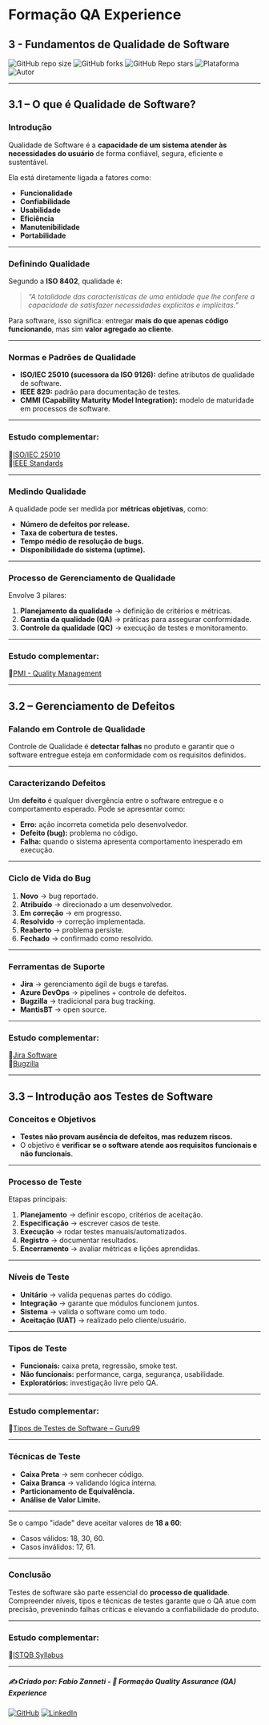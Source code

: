 # Formação QA Experience

## 3 - Fundamentos de Qualidade de Software

![GitHub repo size](https://img.shields.io/github/repo-size/fzanneti/fundamentals-of-software-quality-and-development-DIO)
![GitHub forks](https://img.shields.io/github/forks/fzanneti/fundamentals-of-software-quality-and-development-DIO?style=social)
![GitHub Repo stars](https://img.shields.io/github/stars/fzanneti/fundamentals-of-software-quality-and-development-DIO?style=social)
![Plataforma](https://img.shields.io/badge/Powered%20by-DIO.io-red?logo=data:image/svg+xml;base64,PHN2ZyBmaWxsPSIjZmZmIiB2aWV3Qm94PSIwIDAgMzIgMzIiIHhtbG5zPSJodHRwOi8vd3d3LnczLm9yZy8yMDAwL3N2ZyI+PHBhdGggZD0iTTYuNzEgMy4yNWMtMi44OCAxLjQxLTUuMDcgNC4yMy01LjA3IDcuNzYgMCAzLjU4IDIuMjggNi43IDUuMzMgOC4xNSAxLjgzLS42MiAyLjQtMi4yNiAyLjQtMy44MSAwLS4yMy0uMDItLjQ1LS4wNS0uNjZBLjQ0LjQ0IDAgMDExMC4xIDExYy4yNC0uNzUuMTEtMS41My0uMy0yLjIyQzguOTIgNy45NiA3LjMzIDcuNSA1Ljc0IDcuNjZhNS41NSA1LjU1IDAgM)
![Autor](https://img.shields.io/badge/Autor-fzanneti-blue?style=flat-square&logo=github)

---

## 3.1 – O que é Qualidade de Software?

### Introdução

Qualidade de Software é a **capacidade de um sistema atender às necessidades do usuário** de forma confiável, segura, eficiente e sustentável.

Ela está diretamente ligada a fatores como:

* **Funcionalidade**
* **Confiabilidade**
* **Usabilidade**
* **Eficiência**
* **Manutenibilidade**
* **Portabilidade**

---

### Definindo Qualidade

Segundo a **ISO 8402**, qualidade é:

> *“A totalidade das características de uma entidade que lhe confere a capacidade de satisfazer necessidades explícitas e implícitas.”*

Para software, isso significa: entregar **mais do que apenas código funcionando**, mas sim **valor agregado ao cliente**.

---

### Normas e Padrões de Qualidade

* **ISO/IEC 25010 (sucessora da ISO 9126):** define atributos de qualidade de software.
* **IEEE 829:** padrão para documentação de testes.
* **CMMI (Capability Maturity Model Integration):** modelo de maturidade em processos de software.

---

### Estudo complementar:

🔗[ISO/IEC 25010](https://iso25000.com/index.php/en/iso-25000-standards/iso-25010)      
🔗[IEEE Standards](https://standards.ieee.org/)

---

### Medindo Qualidade

A qualidade pode ser medida por **métricas objetivas**, como:

* **Número de defeitos por release.**
* **Taxa de cobertura de testes.**
* **Tempo médio de resolução de bugs.**
* **Disponibilidade do sistema (uptime).**

---

### Processo de Gerenciamento de Qualidade

Envolve 3 pilares:

1. **Planejamento da qualidade** → definição de critérios e métricas.
2. **Garantia da qualidade (QA)** → práticas para assegurar conformidade.
3. **Controle da qualidade (QC)** → execução de testes e monitoramento.

---

### Estudo complementar:

🔗[PMI - Quality Management](https://www.pmi.org/learning/library/project-quality-management-8321)

---

## 3.2 – Gerenciamento de Defeitos

### Falando em Controle de Qualidade

Controle de Qualidade é **detectar falhas** no produto e garantir que o software entregue esteja em conformidade com os requisitos definidos.

---

### Caracterizando Defeitos

Um **defeito** é qualquer divergência entre o software entregue e o comportamento esperado.
Pode se apresentar como:

* **Erro:** ação incorreta cometida pelo desenvolvedor.
* **Defeito (bug):** problema no código.
* **Falha:** quando o sistema apresenta comportamento inesperado em execução.

---

### Ciclo de Vida do Bug

1. **Novo** → bug reportado.
2. **Atribuído** → direcionado a um desenvolvedor.
3. **Em correção** → em progresso.
4. **Resolvido** → correção implementada.
5. **Reaberto** → problema persiste.
6. **Fechado** → confirmado como resolvido.

---

### Ferramentas de Suporte

* **Jira** → gerenciamento ágil de bugs e tarefas.
* **Azure DevOps** → pipelines + controle de defeitos.
* **Bugzilla** → tradicional para bug tracking.
* **MantisBT** → open source.

---

### Estudo complementar:

🔗[Jira Software](https://www.atlassian.com/software/jira)      
🔗[Bugzilla](https://www.bugzilla.org/)

---

## 3.3 – Introdução aos Testes de Software

### Conceitos e Objetivos

* **Testes não provam ausência de defeitos, mas reduzem riscos.**
* O objetivo é **verificar se o software atende aos requisitos funcionais e não funcionais**.

---

### Processo de Teste

Etapas principais:

1. **Planejamento** → definir escopo, critérios de aceitação.
2. **Especificação** → escrever casos de teste.
3. **Execução** → rodar testes manuais/automatizados.
4. **Registro** → documentar resultados.
5. **Encerramento** → avaliar métricas e lições aprendidas.

---

### Níveis de Teste

* **Unitário** → valida pequenas partes do código.
* **Integração** → garante que módulos funcionem juntos.
* **Sistema** → valida o software como um todo.
* **Aceitação (UAT)** → realizado pelo cliente/usuário.

---

### Tipos de Teste

* **Funcionais:** caixa preta, regressão, smoke test.
* **Não funcionais:** performance, carga, segurança, usabilidade.
* **Exploratórios:** investigação livre pelo QA.

---

### Estudo complementar:

🔗[Tipos de Testes de Software – Guru99](https://www.guru99.com/types-of-software-testing.html)

---

### Técnicas de Teste

* **Caixa Preta** → sem conhecer código.
* **Caixa Branca** → validando lógica interna.
* **Particionamento de Equivalência.**
* **Análise de Valor Limite.**

---

Se o campo "idade" deve aceitar valores de **18 a 60**:

* Casos válidos: 18, 30, 60.
* Casos inválidos: 17, 61.

---

### Conclusão

Testes de software são parte essencial do **processo de qualidade**.
Compreender níveis, tipos e técnicas de testes garante que o QA atue com precisão, prevenindo falhas críticas e elevando a confiabilidade do produto.

---

### Estudo complementar:

🔗[ISTQB Syllabus](https://www.istqb.org/certifications/certified-tester-foundation-level)

---

##### ✍️ Criado por: Fabio Zanneti - 🎯 Formação Quality Assurance (QA) Experience
[![GitHub](https://img.shields.io/badge/GitHub-fzanneti-181717?style=flat&logo=github)](https://github.com/fzanneti)
[![LinkedIn](https://img.shields.io/badge/LinkedIn-fzanneti-0A66C2?style=flat&logo=linkedin&logoColor=white)](https://linkedin.com/in/fzanneti)
